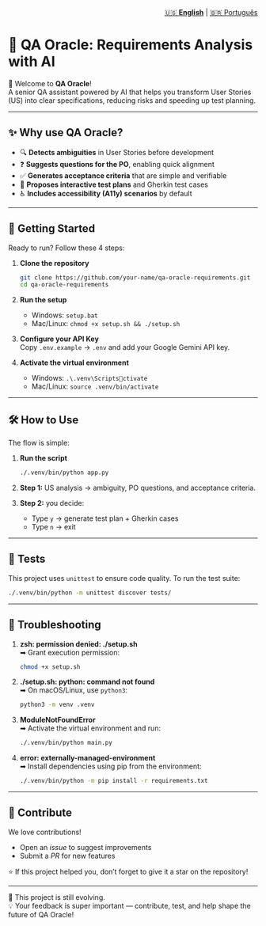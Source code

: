 <nav aria-label="Language switcher" style="text-align: right;">
  <a href="README-en.md" aria-current="page">🇺🇸 <strong>English</strong></a> | 
  <a href="README.md">🇧🇷 Português</a>
</nav>

# 🔮 QA Oracle: Requirements Analysis with AI

👋 Welcome to **QA Oracle**!  
A senior QA assistant powered by AI that helps you transform User Stories (US) into clear specifications, reducing risks and speeding up test planning.  

---

## ✨ Why use QA Oracle?

- 🔍 **Detects ambiguities** in User Stories before development  
- ❓ **Suggests questions for the PO**, enabling quick alignment  
- ✅ **Generates acceptance criteria** that are simple and verifiable  
- 📝 **Proposes interactive test plans** and Gherkin test cases  
- ♿ **Includes accessibility (A11y) scenarios** by default  

---

## 🚀 Getting Started

Ready to run? Follow these 4 steps:

1. **Clone the repository**  
   ```bash
   git clone https://github.com/your-name/qa-oracle-requirements.git
   cd qa-oracle-requirements
   ```

2. **Run the setup**  
   - Windows: `setup.bat`  
   - Mac/Linux: `chmod +x setup.sh && ./setup.sh`

3. **Configure your API Key**  
   Copy `.env.example` → `.env` and add your Google Gemini API key.

4. **Activate the virtual environment**  
   - Windows: `.\.venv\Scriptsctivate`  
   - Mac/Linux: `source .venv/bin/activate`

---

## 🛠️ How to Use

The flow is simple:

1. **Run the script**  
   ```bash
   ./.venv/bin/python app.py
   ```

2. **Step 1:** US analysis → ambiguity, PO questions, and acceptance criteria.  
3. **Step 2:** you decide:  
   - Type `y` → generate test plan + Gherkin cases  
   - Type `n` → exit  

---

## 🧪 Tests

This project uses `unittest` to ensure code quality. To run the test suite:

```bash
./.venv/bin/python -m unittest discover tests/
```

---

## 🤔 Troubleshooting

1. **zsh: permission denied: ./setup.sh**  
   ➡ Grant execution permission:  
   ```bash
   chmod +x setup.sh
   ```

2. **./setup.sh: python: command not found**  
   ➡ On macOS/Linux, use `python3`:  
   ```bash
   python3 -m venv .venv
   ```

3. **ModuleNotFoundError**  
   ➡ Activate the virtual environment and run:  
   ```bash
   ./.venv/bin/python main.py
   ```

4. **error: externally-managed-environment**  
   ➡ Install dependencies using pip from the environment:  
   ```bash
   ./.venv/bin/python -m pip install -r requirements.txt
   ```

---

## 🤝 Contribute

We love contributions!  
- Open an *issue* to suggest improvements  
- Submit a *PR* for new features  

⭐ If this project helped you, don’t forget to give it a star on the repository!

---

📌 This project is still evolving.  
💡 Your feedback is super important — contribute, test, and help shape the future of QA Oracle!
